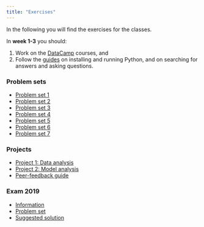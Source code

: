 ```yaml
---
title: "Exercises"
---
```


In the following you will find the exercises for the classes. 

In **week 1-3** you should:

1. Work on the [DataCamp](https://www.datacamp.com/home) courses, and 
2. Follow the [guides](/guides) on installing and running Python, and on searching for answers and asking questions.

### Problem sets

* [Problem set 1](/exercises/problem_set_1)
* [Problem set 2](/exercises/problem_set_2)
* [Problem set 3](/exercises/problem_set_3)
* [Problem set 4](/exercises/problem_set_4)
* [Problem set 5](/exercises/problem_set_5)
* [Problem set 6](/exercises/problem_set_6)
* [Problem set 7](/exercises/problem_set_7)

### Projects

* [Project 1: Data analysis](https://nbviewer.jupyter.org/github/NumEconCopenhagen/lectures-2019/blob/master/projects/DataProject.pdf)
* [Project 2: Model analysis](https://nbviewer.jupyter.org/github/NumEconCopenhagen/lectures-2019/blob/master/projects/ModelProject.pdf)
* [Peer-feedback guide](https://nbviewer.jupyter.org/github/NumEconCopenhagen/lectures-2019/blob/master/projects/PeerFeedbackGuide.pdf) 


### Exam 2019

* [Information](https://nbviewer.jupyter.org/github/NumEconCopenhagen/lectures-2019/blob/master/projects/ExamProject.pdf)
* [Problem set](/exercises/exam_2019)
* [Suggested solution](/exercises/solution_2019)
